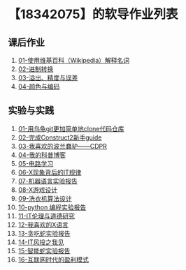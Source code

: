 # 【18342075】的软导作业列表

## 课后作业

1. [01-使用维基百科（Wikipedia）解释名词](hw01)
2. [02-进制转换](hw02)
3. [03-溢出、精度与误差](hw03)
4. [04-颜色与编码](hw04)


## 实验与实践

1. <a href="/homework/lab01" target="_blank">01-用乌龟git更加简单地clone代码仓库</a>
2. [02-完成Construct2新手guide](lab02)
3. [03-我喜欢的波兰蠢驴——CDPR](lab03)
4. [04-我的科普博客](lab04)
5. [05-电路学习](lab05)
6. [06-X现象背后的IT规律](lab06)
7. [07-机器语言实验报告](lab07)
8. [08-X游戏设计](lab08)
9. [09-洗衣机算法设计](lab09)
10. [10-python 编程实验报告](lab10)
11. [11-IT伦理与道德研究](lab11)
12. [12-我喜欢的X语言](lab12)
13. [13-贪吃蛇实验报告](lab13)
14. [14-IT风投之我见](lab14)
15. [15-智能蛇实验报告](lab15)
16. [16-互联网时代的盈利模式](lab16)


<!--## Markdown 语法演示

![](images/exclamation.png) 语法 [demo 文档](demo)， [source](https://github.com/sysu-swi/homework/blob/gh-pages/demo.md)-->



